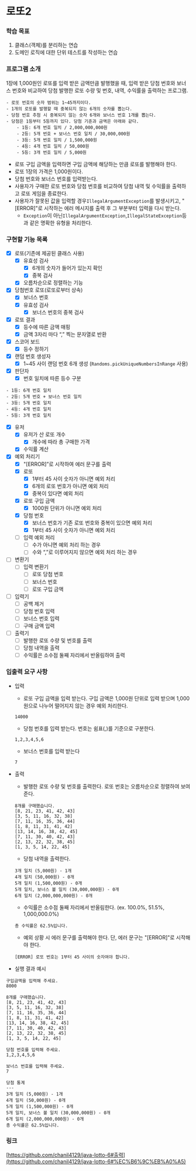 # 로또2

### 학습 목표

1. 클래스(객체)를 분리하는 연습
2. 도메인 로직에 대한 단위 테스트를 작성하는 연습

### 프로그램 소개

1장에 1,000원인 로또를 입력 받은 금액만큼 발행했을 때, 입력 받은 당첨 번호와 보너스 번호와 비교하여 당첨 발행한 로또 수량 및 번호, 내역, 수익률을 출력하는 프로그램.

```
- 로또 번호의 숫자 범위는 1~45까지이다.
- 1개의 로또를 발행할 때 중복되지 않는 6개의 숫자를 뽑는다.
- 당첨 번호 추첨 시 중복되지 않는 숫자 6개와 보너스 번호 1개를 뽑는다.
- 당첨은 1등부터 5등까지 있다. 당첨 기준과 금액은 아래와 같다.
    - 1등: 6개 번호 일치 / 2,000,000,000원
    - 2등: 5개 번호 + 보너스 번호 일치 / 30,000,000원
    - 3등: 5개 번호 일치 / 1,500,000원
    - 4등: 4개 번호 일치 / 50,000원
    - 5등: 3개 번호 일치 / 5,000원
```

- 로또 구입 금액을 입력하면 구입 금액에 해당하는 만큼 로또를 발행해야 한다.
- 로또 1장의 가격은 1,000원이다.
- 당첨 번호와 보너스 번호를 입력받는다.
- 사용자가 구매한 로또 번호와 당첨 번호를 비교하여 당첨 내역 및 수익률을 출력하고 로또 게임을 종료한다.
- 사용자가 잘못된 값을 입력할 경우`IllegalArgumentException`를 발생시키고, "[ERROR]"로 시작하는 에러 메시지를 출력 후 그 부분부터 입력을 다시 받는다.
    - `Exception`이 아닌`IllegalArgumentException`,`IllegalStateException`등과 같은 명확한 유형을 처리한다.

### 구현할 기능 목록

- [x]  로또(기존에 제공된 클래스 사용)
    - [x]  유효성 검사
        - [x]  6개의 숫자가 들어가 있는지 확인
        - [x]  중복 검사
    - [x]  오름차순으로 정렬하는 기능
- [x]  당첨번호 로또(로또로부터 상속)
    - [x]  보너스 번호
    - [x]  유효성 검사
        - [x]  보너스 번호의 중복 검사
- [x]  로또 결과
    - [x]  등수에 따른 금액 매핑
    - [x]  금액 3자리 마다 “,” 찍는 문자열로 반환
- [x]  스코어 보드
    - [x]  등수 정하기
- [x]  랜덤 번호 생성자
    - [x]  1~45 사이 랜덤 번호 6개 생성 (`Randoms.pickUniqueNumbersInRange` 사용)
- [x]  판단자
    - [x]  번호 일치에 따른 등수 구분

  ```
  - 1등: 6개 번호 일치
  - 2등: 5개 번호 + 보너스 번호 일치
  - 3등: 5개 번호 일치
  - 4등: 4개 번호 일치
  - 5등: 3개 번호 일치
  ```

- [x]  유저
    - [x]  유저가 산 로또 개수
        - [x]  개수에 따라 총 구매한 가격
    - [x]  수익률 계산
- [x]  예외 처리기
    - [x]  "[ERROR]”로 시작하여 에러 문구를 출력
    - [x]  로또
        - [x]  1부터 45 사이 숫자가 아니면 예외 처리
        - [x]  6개의 로또 번호가 아니면 예외 처리
        - [x]  중복이 있다면 예외 처리
    - [x]  로또 구입 금액
        - [x]  1000원 단위가 아니면 예외 처리
    - [x]  당첨 번호
        - [x]  보너스 번호가 기존 로또 번호와 중복이 있으면 예외 처리
        - [x]  1부터 45 사이 숫자가 아니면 예외 처리
    - [ ]  입력 예외 처리
        - [ ]  수가 아니면 예외 처리 하는 경우
        - [ ]  수와 “,”로 이루어지지 않으면 예외 처리 하는 경우
- [ ]  변환기
    - [ ]  입력 변환기
        - [ ]  로또 당첨 번호
        - [ ]  보너스 번호
        - [ ]  로또 구입 금액
- [ ]  입력기
    - [ ]  공백 제거
    - [ ]  당첨 번호 입력
    - [ ]  보너스 번호 입력
    - [ ]  구매 금액 입력
- [ ]  출력기
    - [ ]  발행한 로또 수량 및 번호를 출력
    - [ ]  당첨 내역을 출력
    - [ ]  수익률은 소수점 둘째 자리에서 반올림하여 출력

### 입출력 요구 사항

- 입력
    - 로또 구입 금액을 입력 받는다. 구입 금액은 1,000원 단위로 입력 받으며 1,000원으로 나누어 떨어지지 않는 경우 예외 처리한다.

    ```
    14000
    ```

    - 당첨 번호를 입력 받는다. 번호는 쉼표(,)를 기준으로 구분한다.

    ```
    1,2,3,4,5,6
    ```

    - 보너스 번호를 입력 받는다

    ```
    7
    ```

- 출력
    - 발행한 로또 수량 및 번호를 출력한다. 로또 번호는 오름차순으로 정렬하여 보여준다.

    ```
    8개를 구매했습니다.
    [8, 21, 23, 41, 42, 43]
    [3, 5, 11, 16, 32, 38]
    [7, 11, 16, 35, 36, 44]
    [1, 8, 11, 31, 41, 42]
    [13, 14, 16, 38, 42, 45]
    [7, 11, 30, 40, 42, 43]
    [2, 13, 22, 32, 38, 45]
    [1, 3, 5, 14, 22, 45]
    
    ```

    - 당첨 내역을 출력한다.

    ```
    3개 일치 (5,000원) - 1개
    4개 일치 (50,000원) - 0개
    5개 일치 (1,500,000원) - 0개
    5개 일치, 보너스 볼 일치 (30,000,000원) - 0개
    6개 일치 (2,000,000,000원) - 0개
    
    ```

    - 수익률은 소수점 둘째 자리에서 반올림한다. (ex. 100.0%, 51.5%, 1,000,000.0%)

    ```
    총 수익률은 62.5%입니다.
    
    ```

    - 예외 상황 시 에러 문구를 출력해야 한다. 단, 에러 문구는 "[ERROR]"로 시작해야 한다.

    ```
    [ERROR] 로또 번호는 1부터 45 사이의 숫자여야 합니다.
    ```

- 실행 결과 예시

```
구입금액을 입력해 주세요.
8000

8개를 구매했습니다.
[8, 21, 23, 41, 42, 43] 
[3, 5, 11, 16, 32, 38] 
[7, 11, 16, 35, 36, 44] 
[1, 8, 11, 31, 41, 42] 
[13, 14, 16, 38, 42, 45] 
[7, 11, 30, 40, 42, 43] 
[2, 13, 22, 32, 38, 45] 
[1, 3, 5, 14, 22, 45]

당첨 번호를 입력해 주세요.
1,2,3,4,5,6

보너스 번호를 입력해 주세요.
7

당첨 통계
---
3개 일치 (5,000원) - 1개
4개 일치 (50,000원) - 0개
5개 일치 (1,500,000원) - 0개
5개 일치, 보너스 볼 일치 (30,000,000원) - 0개
6개 일치 (2,000,000,000원) - 0개
총 수익률은 62.5%입니다.
```

### 링크

[https://github.com/chanil4129/java-lotto-6#출력](https://github.com/chanil4129/java-lotto-6#%EC%B6%9C%EB%A0%A5)